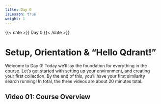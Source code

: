 ```yaml
---
title: Day 0
isLesson: true
weight: 1
---
```


{{< date >}} Day 0 {{< /date >}}

# Setup, Orientation & “Hello Qdrant!”

Welcome to Day 0! Today we’ll lay the foundation for everything in the course. Let’s get started with setting up your environment, and creating your first collection. By the end of this, you’ll have your first similarity search running! In total, the three videos are about 20 minutes total.

## Video 01: Course Overview
